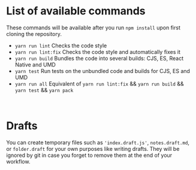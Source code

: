 # List of available commands
These commands will be available after you run `npm install` upon first cloning the repository.

* `yarn run lint` Checks the code style
* `yarn run lint:fix` Checks the code style and automatically fixes it
* `yarn run build` Bundles the code into several builds: CJS, ES, React Native and UMD
* `yarn test` Run tests on the unbundled code and builds for CJS, ES and UMD
* `yarn run all` Equivalent of `yarn run lint:fix` && `yarn run build` && `yarn test` && `yarn pack`

<br/>

# Drafts
You can create temporary files such as `'index.draft.js'`, `notes.draft.md`, or `folder.draft` for your own purposes like writing drafts. They will be ignored by git in case you forget to remove them at the end of your workflow.
